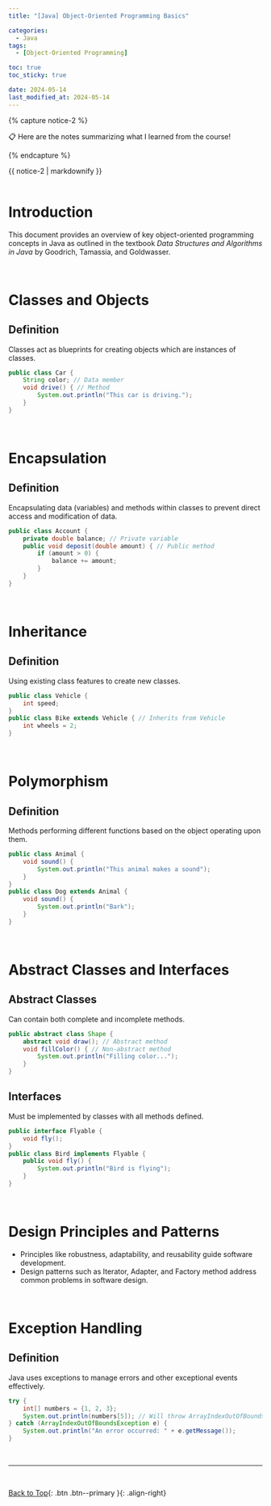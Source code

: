 ```yaml
---
title: "[Java] Object-Oriented Programming Basics"

categories:
  - Java
tags:
  - [Object-Oriented Programming]

toc: true
toc_sticky: true

date: 2024-05-14
last_modified_at: 2024-05-14
---
```


{% capture notice-2 %}

📋 Here are the notes summarizing what I learned from the course!

  {% endcapture %}

<div class="notice--danger">{{ notice-2 | markdownify }}</div>

<br>


# Introduction

This document provides an overview of key object-oriented programming concepts in Java as outlined in the textbook *Data Structures and Algorithms in Java* by Goodrich, Tamassia, and Goldwasser.

<br>

# Classes and Objects

## Definition 

Classes act as blueprints for creating objects which are instances of classes.

```java
public class Car {
    String color; // Data member
    void drive() { // Method
        System.out.println("This car is driving.");
    }
}
```

<br>

# Encapsulation

## Definition

Encapsulating data (variables) and methods within classes to prevent direct access and modification of data.

```java
public class Account {
    private double balance; // Private variable
    public void deposit(double amount) { // Public method
        if (amount > 0) {
            balance += amount;
        }
    }
}
```

<br>

# Inheritance

## Definition

Using existing class features to create new classes.

```java
public class Vehicle {
    int speed;
}
public class Bike extends Vehicle { // Inherits from Vehicle
    int wheels = 2;
}
```

<br>

# Polymorphism


## Definition

Methods performing different functions based on the object operating upon them.

```java
public class Animal {
    void sound() {
        System.out.println("This animal makes a sound");
    }
}
public class Dog extends Animal {
    void sound() {
        System.out.println("Bark");
    }
}
```

<br>

# Abstract Classes and Interfaces

## Abstract Classes

Can contain both complete and incomplete methods.

```java
public abstract class Shape {
    abstract void draw(); // Abstract method
    void fillColor() { // Non-abstract method
        System.out.println("Filling color...");
    }
}
```

## Interfaces

Must be implemented by classes with all methods defined.

```java
public interface Flyable {
    void fly();
}
public class Bird implements Flyable {
    public void fly() {
        System.out.println("Bird is flying");
    }
}
```

<br>

# Design Principles and Patterns

- Principles like robustness, adaptability, and reusability guide software development.
- Design patterns such as Iterator, Adapter, and Factory method address common problems in software design.

<br>

# Exception Handling

## Definition

Java uses exceptions to manage errors and other exceptional events effectively.

```java
try {
    int[] numbers = {1, 2, 3};
    System.out.println(numbers[5]); // Will throw ArrayIndexOutOfBoundsException
} catch (ArrayIndexOutOfBoundsException e) {
    System.out.println("An error occurred: " + e.getMessage());
}
```

<br>

---

<br>

[Back to Top](#){: .btn .btn--primary }{: .align-right}
